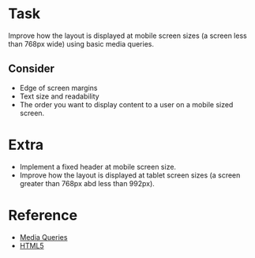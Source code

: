 # Task

Improve how the layout is displayed at mobile screen sizes (a screen less than 768px wide) using basic media queries.

## Consider

 - Edge of screen margins
 - Text size and readability
 - The order you want to display content to a user on a mobile sized screen.

# Extra

- Implement a fixed header at mobile screen size.
- Improve how the layout is displayed at tablet screen sizes (a screen greater than 768px abd less than 992px).

# Reference

 - [Media Queries](https://developer.mozilla.org/en-US/docs/Web/Guide/CSS/Media_queries)
 - [HTML5](https://github.com/h5bp/html5-boilerplate/blob/v5.0.0/dist/doc/html.md)